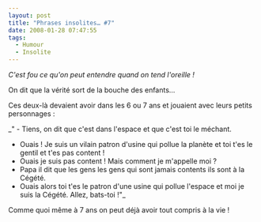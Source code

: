 ```yaml
---
layout: post
title: "Phrases insolites… #7"
date: 2008-01-28 07:47:55
tags:
  - Humour
  - Insolite
---
```


_C'est fou ce qu'on peut entendre quand on tend l'oreille&nbsp;!_

<!-- more -->

On dit que la vérité sort de la bouche des enfants…

Ces deux-là devaient avoir dans les 6 ou 7 ans et jouaient avec leurs petits personnages&nbsp;:

_" - Tiens, on dit que c'est dans l'espace et que c'est toi le méchant.
- Ouais&nbsp;! Je suis un vilain patron d'usine qui pollue la planète et toi t'es le gentil et t'es pas content&nbsp;!
- Ouais je suis pas content&nbsp;! Mais comment je m'appelle moi&nbsp;?
- Papa il dit que les gens les gens qui sont jamais contents ils sont à la Cégété.
- Ouais alors toi t'es le patron d'une usine qui pollue l'espace et moi je suis la Cégété. Allez, bats-toi&nbsp;!"_

Comme quoi même à 7 ans on peut déjà avoir tout compris à la vie&nbsp;!